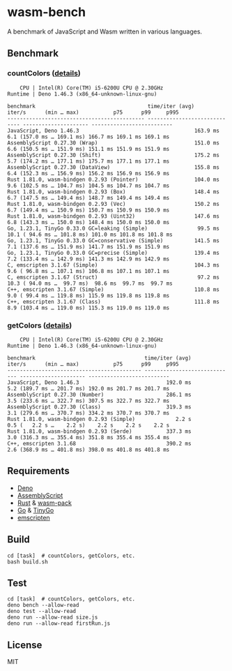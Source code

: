 # wasm-bench

A benchmark of JavaScript and Wasm written in various languages.

## Benchmark

### countColors ([details](countColors/details.md))

```
    CPU | Intel(R) Core(TM) i5-6200U CPU @ 2.30GHz
Runtime | Deno 1.46.3 (x86_64-unknown-linux-gnu)

benchmark                                    time/iter (avg)        iter/s      (min … max)           p75      p99     p995
-------------------------------------------- ----------------------------- --------------------- --------------------------
JavaScript, Deno 1.46.3                                     163.9 ms           6.1 (157.0 ms … 169.1 ms) 166.7 ms 169.1 ms 169.1 ms
AssemblyScript 0.27.30 (Wrap)                               151.0 ms           6.6 (150.5 ms … 151.9 ms) 151.1 ms 151.9 ms 151.9 ms
AssemblyScript 0.27.30 (Shift)                              175.2 ms           5.7 (174.2 ms … 177.1 ms) 175.7 ms 177.1 ms 177.1 ms
AssemblyScript 0.27.30 (DataView)                           155.8 ms           6.4 (152.3 ms … 156.9 ms) 156.2 ms 156.9 ms 156.9 ms
Rust 1.81.0, wasm-bindgen 0.2.93 (Pointer)                  104.0 ms           9.6 (102.5 ms … 104.7 ms) 104.5 ms 104.7 ms 104.7 ms
Rust 1.81.0, wasm-bindgen 0.2.93 (Box)                      148.4 ms           6.7 (147.5 ms … 149.4 ms) 148.7 ms 149.4 ms 149.4 ms
Rust 1.81.0, wasm-bindgen 0.2.93 (Vec)                      150.2 ms           6.7 (149.4 ms … 150.9 ms) 150.7 ms 150.9 ms 150.9 ms
Rust 1.81.0, wasm-bindgen 0.2.93 (Uint32)                   147.6 ms           6.8 (143.3 ms … 150.0 ms) 148.4 ms 150.0 ms 150.0 ms
Go, 1.23.1, TinyGo 0.33.0 GC=leaking (Simple)                99.5 ms          10.1 ( 94.6 ms … 101.8 ms) 101.0 ms 101.8 ms 101.8 ms
Go, 1.23.1, TinyGo 0.33.0 GC=conservative (Simple)          141.5 ms           7.1 (137.6 ms … 151.9 ms) 141.7 ms 151.9 ms 151.9 ms
Go, 1.23.1, TinyGo 0.33.0 GC=precise (Simple)               139.4 ms           7.2 (133.4 ms … 142.9 ms) 141.3 ms 142.9 ms 142.9 ms
C, emscripten 3.1.67 (Simple)                               104.3 ms           9.6 ( 96.8 ms … 107.1 ms) 106.8 ms 107.1 ms 107.1 ms
C, emscripten 3.1.67 (Struct)                                97.2 ms          10.3 ( 94.0 ms …  99.7 ms)  98.6 ms  99.7 ms  99.7 ms
C++, emscripten 3.1.67 (Simple)                             110.8 ms           9.0 ( 99.4 ms … 119.8 ms) 115.9 ms 119.8 ms 119.8 ms
C++, emscripten 3.1.67 (Class)                              111.8 ms           8.9 (103.4 ms … 119.0 ms) 115.3 ms 119.0 ms 119.0 ms
```

### getColors ([details](getColors/details.md))

```
    CPU | Intel(R) Core(TM) i5-6200U CPU @ 2.30GHz
Runtime | Deno 1.46.3 (x86_64-unknown-linux-gnu)

benchmark                                   time/iter (avg)        iter/s      (min … max)           p75      p99     p995
------------------------------------------- ----------------------------- --------------------- --------------------------
JavaScript, Deno 1.46.3                            192.0 ms           5.2 (189.7 ms … 201.7 ms) 192.0 ms 201.7 ms 201.7 ms
AssemblyScript 0.27.30 (Number)                    286.1 ms           3.5 (233.6 ms … 322.7 ms) 307.5 ms 322.7 ms 322.7 ms
AssemblyScript 0.27.30 (Class)                     319.3 ms           3.1 (279.6 ms … 370.7 ms) 334.2 ms 370.7 ms 370.7 ms
Rust 1.81.0, wasm-bindgen 0.2.93 (Simple)             2.2 s           0.5 (   2.2 s …    2.2 s)    2.2 s    2.2 s    2.2 s
Rust 1.81.0, wasm-bindgen 0.2.93 (Serde)           337.3 ms           3.0 (316.3 ms … 355.4 ms) 351.8 ms 355.4 ms 355.4 ms
C++, emscripten 3.1.68                             390.2 ms           2.6 (368.9 ms … 401.8 ms) 398.0 ms 401.8 ms 401.8 ms
```

## Requirements

- [Deno](https://github.com/denoland/deno)
- [AssemblyScript](https://github.com/AssemblyScript/assemblyscript)
- [Rust](https://github.com/rust-lang/rust) &
  [wasm-pack](https://github.com/rustwasm/wasm-pack)
- [Go](https://github.com/golang/go) &
  [TinyGo](https://github.com/tinygo-org/tinygo)
- [emscripten](https://github.com/emscripten-core/emscripten)

## Build

```
cd [task]  # countColors, getColors, etc.
bash build.sh
```

## Test

```
cd [task]  # countColors, getColors, etc.
deno bench --allow-read
deno test --allow-read
deno run --allow-read size.js
deno run --allow-read firstRun.js
```

## License

MIT
